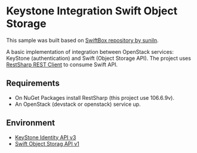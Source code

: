 # Keystone Integration Swift Object Storage

This sample was built based on [SwiftBox repository by suniln](https://github.com/suniln/SwiftBox).

A basic implementation of integration between OpenStack services: KeyStone (authentication) and Swift (Object Storage API). The project uses [RestSharp REST Client](http://restsharp.org/) to consume Swift API.

## Requirements
- On NuGet Packages install RestSharp (this project use 106.6.9v).
- An OpenStack (devstack or openstack) service up.

## Environment
- [KeyStone Identity API v3](https://developer.openstack.org/api-ref/identity/v3)
- [Swift Object Storag API v1](https://docs.openstack.org/swift/latest/api/object_api_v1_overview.html)


